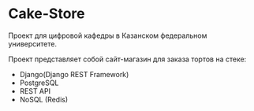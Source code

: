# Cake-Store
Проект для цифровой кафедры в Казанском федеральном университете.

Проект представляет собой сайт-магазин для заказа тортов на стеке:
- Django(Django REST Framework)
- PostgreSQL
- REST API
- NoSQL (Redis)